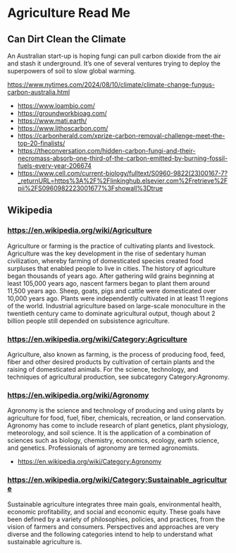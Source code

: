 # Agriculture Read Me


## Can Dirt Clean the Climate

An Australian start-up is hoping fungi can pull carbon dioxide from the air and stash it underground. It’s one of several ventures trying to deploy the superpowers of soil to slow global warming.

https://www.nytimes.com/2024/08/10/climate/climate-change-fungus-carbon-australia.html

* https://www.loambio.com/
* https://groundworkbioag.com/
* https://www.mati.earth/
* https://www.lithoscarbon.com/
* https://carbonherald.com/xprize-carbon-removal-challenge-meet-the-top-20-finalists/
* https://theconversation.com/hidden-carbon-fungi-and-their-necromass-absorb-one-third-of-the-carbon-emitted-by-burning-fossil-fuels-every-year-206674
* https://www.cell.com/current-biology/fulltext/S0960-9822(23)00167-7?_returnURL=https%3A%2F%2Flinkinghub.elsevier.com%2Fretrieve%2Fpii%2FS0960982223001677%3Fshowall%3Dtrue

## Wikipedia


### https://en.wikipedia.org/wiki/Agriculture

Agriculture or farming is the practice of cultivating plants and livestock. Agriculture was the key development in the rise of sedentary human civilization, whereby farming of domesticated species created food surpluses that enabled people to live in cities. The history of agriculture began thousands of years ago. After gathering wild grains beginning at least 105,000 years ago, nascent farmers began to plant them around 11,500 years ago. Sheep, goats, pigs and cattle were domesticated over 10,000 years ago. Plants were independently cultivated in at least 11 regions of the world. Industrial agriculture based on large-scale monoculture in the twentieth century came to dominate agricultural output, though about 2 billion people still depended on subsistence agriculture.

### https://en.wikipedia.org/wiki/Category:Agriculture

Agriculture, also known as farming, is the process of producing food, feed, fiber and other desired products by cultivation of certain plants and the raising of domesticated animals. For the science, technology, and techniques of agricultural production, see subcategory Category:Agronomy.

### https://en.wikipedia.org/wiki/Agronomy

Agronomy is the science and technology of producing and using plants by agriculture for food, fuel, fiber, chemicals, recreation, or land conservation. Agronomy has come to include research of plant genetics, plant physiology, meteorology, and soil science. It is the application of a combination of sciences such as biology, chemistry, economics, ecology, earth science, and genetics. Professionals of agronomy are termed agronomists.

* https://en.wikipedia.org/wiki/Category:Agronomy


### https://en.wikipedia.org/wiki/Category:Sustainable_agriculture

Sustainable agriculture integrates three main goals, environmental health, economic profitability, and social and economic equity. These goals have been defined by a variety of philosophies, policies, and practices, from the vision of farmers and consumers. Perspectives and approaches are very diverse and the following categories intend to help to understand what sustainable agriculture is.



